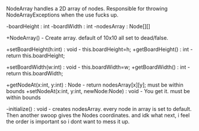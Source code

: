 NodeArray handles a 2D array of nodes. 
Responsible for throwing NodeArrayExceptions when the use fucks up.

-boardHeight : int
-boardWidth : int
-nodesArray : Node[][]

+NodeArray() - Create array. default of 10x10 all set to dead/false.

+setBoardHeight(h:int) : void - this.boardHeight=h;
+getBoardHeight() : int - return this.boardHeight;

+setBoardWidth(w:int) : void - this.boardWidth=w;
+getBoardWidth() : int - return this.boardWidth;

+getNodeAt(x:int, y:int) : Node - return nodesArray[x][y]; must be within bounds
+setNodeAt(x:int, y:int, newNode:Node) : void - You get it. must be within bounds

-initialize() : void - creates nodesArray. every node in array is set to default. Then another swoop gives the Nodes coordinates. and idk what next, i feel the order is important so i dont want to mess it up.
